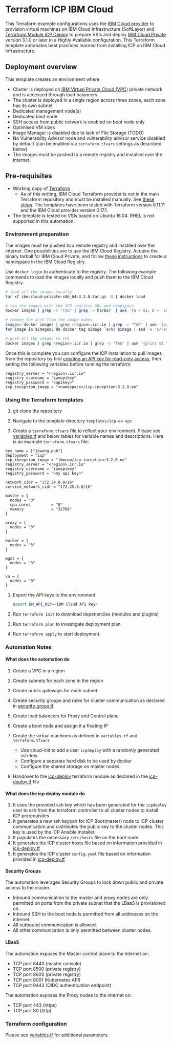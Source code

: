 # Terraform ICP IBM Cloud

This Terraform example configurations uses the [IBM Cloud provider](https://ibm-cloud.github.io/tf-ibm-docs/index.html) to provision virtual machines on IBM Cloud Infrastructure (SoftLayer)
and [Terraform Module ICP Deploy](https://github.com/ibm-cloud-architecture/terraform-module-icp-deploy) to prepare VSIs and deploy [IBM Cloud Private](https://www.ibm.com/cloud-computing/products/ibm-cloud-private/) version 3.1.0 or later in a Highly Available configuration.  This Terraform template automates best practices learned from installing ICP on IBM Cloud Infrastructure.

## Deployment overview
This template creates an environment where
 - Cluster is deployed on [IBM Virtual Private Cloud (VPC)](https://cloud.ibm.com/docs/vpc-on-classic?topic=vpc-on-classic-about) private network and is accessed through load balancers
 - The cluster is deployed in a single region across three zones, each zone has its own subnet
 - Dedicated management node(s)
 - Dedicated boot node
 - SSH access from public network is enabled on boot node only
 - Optimised VM sizes
 - Image Manager is disabled due to lack of File Storage (TODO)
 - No Vulnerability Advisor node and vulnerability advisor service disabled by default (can be enabled via `terraform.tfvars` settings as described below)
 - The images must be pushed to a remote registry and installed over the internet.

## Pre-requisites

* Working copy of [Terraform](https://www.terraform.io/intro/getting-started/install.html)
  * As of this writing, IBM Cloud Terraform provider is not in the main Terraform repository and must be installed manually.  See [these steps](https://ibm-cloud.github.io/tf-ibm-docs/index.html#using-terraform-with-the-ibm-cloud-provider).  The templates have been tested with Terraform version 0.11.11 and the IBM Cloud provider version 0.17.1.
* The template is tested on VSIs based on Ubuntu 16.04.  RHEL is not supported in this automation.

### Environment preparation

The images must be pushed to a remote registry and installed over the internet.  One possibilities are to use the IBM Cloud Registry.   Acquire the binary tarball for IBM Cloud Private, and follow [these instructions](https://cloud.ibm.com/docs/services/Registry?topic=registry-getting-started) to create a namespace in the IBM Cloud Registry. 

Use `docker login` to authenticate to the registry.  The following example commands to load the images locally and push them to the IBM Cloud Registry.

```bash
# load all the images locally
tar xf ibm-cloud-private-x86_64-3.2.0.tar.gz -O | docker load

# tag the images with the ICR registry URL and namespace
docker images | grep -v "TAG" | grep -v harbor  | awk '{a = $1; b =  sub(/ibmcom/,"<namespace>",a); print "docker tag " $1 ":" $2 " <region>.icr.io/" a ":" $2 }'

# remove the arch from the image names
images=`docker images | grep <region>.icr.io | grep -v "TAG" | awk '{print $1 ":" $2}' | grep amd64`
for image in $images; do docker tag $image `echo $image | sed -e 's/-amd64//'`; done

# push all the images to ICR
docker images | grep <region>.icr.io | grep -v "TAG" | awk '{print $1 ":" $2}'  | xargs -n1 docker push 
```

Once this is complete you can configure the ICP installation to pull images from the repository by first [creating an API key for read-only access](https://cloud.ibm.com/docs/services/Registry?topic=registry-registry_access), then setting the following variables before running the terraform:

```
registry_server = "<region>.icr.io"
registry_username = "iamapikey"
registry_password = "<apikey>"
icp_inception_image = "<namespace>/icp-inception:3.2.0-ee"
```


### Using the Terraform templates

1. git clone the repository

2. Navigate to the template directory `templates/icp-ee-vpc`

3. Create a `terraform.tfvars` file to reflect your environment.  Please see [variables.tf](variables.tf) and below tables for variable names and descriptions.  Here is an example `terraform.tfvars` file:

```
key_name = ["jkwong-pub"]
deployment = "icp"
icp_inception_image = "ibmcom/icp-inception:3.2.0-ee"
registry_server = "<region>.icr.io"
registry_username = "iamapikey"
registry_password = "<my api key>"

network_cidr = "172.24.0.0/16"
service_network_cidr = "172.25.0.0/16"

master = {
  nodes = "3"
  cpu_cores         = "8"
  memory            = "32768"
}

proxy = {
  nodes = "3"
}

worker = {
  nodes = "3"
}

mgmt = {
  nodes = "3"
}

va = {
  nodes = "0"
}
```

1. Export the API keys to the environment

   ```bash
   export BM_API_KEY=<IBM Cloud API key>
   ```

2. Run `terraform init` to download depenencies (modules and plugins)

3. Run `terraform plan` to investigate deployment plan

4. Run `terraform apply` to start deployment.


### Automation Notes

#### What does the automation do
1. Create a VPC in a region
2. Create subnets for each zone in the region
3. Create public gateways for each subnet
5. Create security groups and rules for cluster communication as declared in [security_group.tf](security_group.tf)
6. Create load balancers for Proxy and Control plane
7. Create a boot node and assign it a floating IP
8. Create the virtual machines as defined in `variables.tf` and `terraform.tfvars`
   - Use cloud-init to add a user `icpdeploy` with a randomly generated ssh-key
   - Configure a separate hard disk to be used by docker
   - Configure the shared storage on master nodes

9. Handover to the [icp-deploy](https://github.com/ibm-cloud-architecture/terraform-module-icp-deploy) terraform module as declared in the [icp-deploy.tf](icp-deploy.tf) file


#### What does the icp deploy module do
1. It uses the provided ssh key which has been generated for the `icpdeploy` user to ssh from the terraform controller to all cluster nodes to install ICP prerequisites
2. It generates a new ssh keypair for ICP Boot(master) node to ICP cluster communication and distributes the public key to the cluster nodes. This key is used by the ICP Ansible installer.
3. It populates the necessary `/etc/hosts` file on the boot node
4. It generates the ICP cluster hosts file based on information provided in [icp-deploy.tf](icp-deploy.tf)
5. It generates the ICP cluster `config.yaml` file based on information provided in [icp-deploy.tf](icp-deploy.tf)

#### Security Groups

The automation leverages Security Groups to lock down public and private access to the cluster.

- Inbound communication to the master and proxy nodes are only permitted on ports from the private subnet that the LBaaS is provisioned on.
- Inbound SSH to the boot node is permitted from all addresses on the internet.
- All outbound communication is allowed.
- All other communication is only permitted between cluster nodes.

#### LBaaS

The automation exposes the Master control plane to the Internet on:
- TCP port 8443 (master console)
- TCP port 8500 (private registry)
- TCP port 8600 (private registry)
- TCP port 8001 (Kubernetes API)
- TCP port 9443 (OIDC authentication endpoint)

The automation exposes the Proxy nodes to the internet on:
- TCP port 443 (https)
- TCP port 80 (http)

### Terraform configuration

Please see [variables.tf](variables.tf) for additional parameters.

